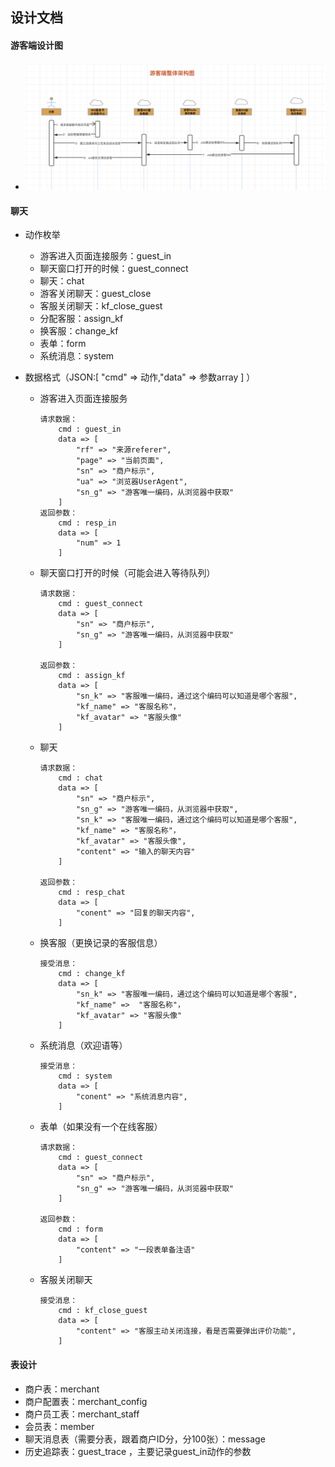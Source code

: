 ## 设计文档

#### 游客端设计图
* ![游客端](./../images/framework_guest.png)

#### 聊天
* 动作枚举
    * 游客进入页面连接服务：guest_in
    * 聊天窗口打开的时候：guest_connect
    * 聊天：chat
    * 游客关闭聊天：guest_close
    * 客服关闭聊天：kf_close_guest
    * 分配客服：assign_kf
    * 换客服：change_kf
    * 表单：form
    * 系统消息：system

* 数据格式（JSON:[ "cmd" => 动作,"data" => 参数array  ] ）
    * 游客进入页面连接服务

        ```
        请求数据：
            cmd : guest_in
            data => [
                "rf" => "来源referer",
                "page" => "当前页面",
                "sn" => "商户标示",
                "ua" => "浏览器UserAgent",
                "sn_g" => "游客唯一编码，从浏览器中获取"
            ]
        返回参数：
            cmd : resp_in
            data => [
                "num" => 1
            ]
        ```

    * 聊天窗口打开的时候（可能会进入等待队列）

        ```
        请求数据：
            cmd : guest_connect
            data => [
                "sn" => "商户标示",
                "sn_g" => "游客唯一编码，从浏览器中获取"
            ]

        返回参数：
            cmd : assign_kf
            data => [
                "sn_k" => "客服唯一编码，通过这个编码可以知道是哪个客服",
                "kf_name" => "客服名称"，
                "kf_avatar" => "客服头像"
            ]
        ```

    * 聊天

        ```
        请求数据：
            cmd : chat
            data => [
                "sn" => "商户标示",
                "sn_g" => "游客唯一编码，从浏览器中获取",
                "sn_k" => "客服唯一编码，通过这个编码可以知道是哪个客服",
                "kf_name" => "客服名称"，
                "kf_avatar" => "客服头像",
                "content" => "输入的聊天内容"
            ]

        返回参数：
            cmd : resp_chat
            data => [
                "conent" => "回复的聊天内容",
            ]
        ```
    * 换客服（更换记录的客服信息）
        ```
        接受消息：
            cmd : change_kf
            data => [
                "sn_k" => "客服唯一编码，通过这个编码可以知道是哪个客服",
                "kf_name" =>  "客服名称"，
                "kf_avatar" => "客服头像"
            ]
        ```
    * 系统消息（欢迎语等）
        ```
        接受消息：
            cmd : system
            data => [
                "conent" => "系统消息内容",
            ]
        ```
    * 表单（如果没有一个在线客服）
        ```
        请求数据：
            cmd : guest_connect
            data => [
                "sn" => "商户标示",
                "sn_g" => "游客唯一编码，从浏览器中获取"
            ]

        返回参数：
            cmd : form
            data => [
                "content" => "一段表单备注语"
            ]
        ```
    * 客服关闭聊天
        ```
        接受消息：
            cmd : kf_close_guest
            data => [
                "content" => "客服主动关闭连接，看是否需要弹出评价功能",
            ]
        ```

#### 表设计
* 商户表：merchant
* 商户配置表：merchant_config
* 商户员工表：merchant_staff
* 会员表：member
* 聊天消息表（需要分表，跟着商户ID分，分100张）：message
* 历史追踪表：guest_trace ，主要记录guest_in动作的参数